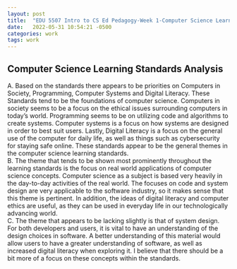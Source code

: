 ```yaml
---
layout: post
title:  "EDU 5507 Intro to CS Ed Pedagogy-Week 1-Computer Science Learning Standards Analysis"
date:   2022-05-31 10:54:21 -0500
categories: work
tags: work
---
```



## Computer Science Learning Standards Analysis

A.	Based on the standards there appears to be priorities on Computers in Society, Programming, Computer Systems and Digital Literacy. These Standards tend to be the foundations of computer science. Computers in society seems to be a focus on the ethical issues surrounding computers in today’s world. Programming seems to be on utilizing code and algorithms to create systems. Computer systems is a focus on how systems are designed in order to best suit users. Lastly, Digital Literacy is a focus on the general use of the computer for daily life, as well as things such as cybersecurity for staying safe online. These standards appear to be the general themes in the computer science learning standards.
<br>
B.	The theme that tends to be shown most prominently throughout the learning standards is the focus on real world applications of computer science concepts. Computer science as a subject is based very heavily in the day-to-day activities of the real world. The focuses on code and system design are very applicable to the software industry, so it makes sense that this theme is pertinent. In addition, the ideas of digital literacy and computer ethics are useful, as they can be used in everyday life in our technologically advancing world.
<br>
C.	The theme that appears to be lacking slightly is that of system design. For both developers and users, it is vital to have an understanding of the design choices in software. A better understanding of this material would allow users to have a greater understanding of software, as well as increased digital literacy when exploring it. I believe that there should be a bit more of a focus on these concepts within the standards.


